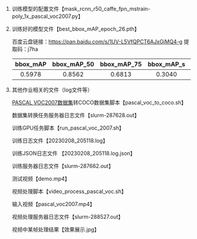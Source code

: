 1. 训练模型的配置文件【mask_rcnn_r50_caffe_fpn_mstrain-poly_1x_pascal_voc2007.py】

2. 训练好的模型文件【best_bbox_mAP_epoch_26.pth】

    百度云盘链接：https://pan.baidu.com/s/1UV-L5VfQPCT6AJxGjMQ4-g 提取码：j7ha

    | bbox_mAP | bbox_mAP_50 | bbox_mAP_75 | bbox_mAP_s | bbox_mAP_m | bbox_mAP_l |
    | :------: | :---------: | :---------: | :--------: | :--------: | :--------: |
    |  0.5978  |   0.8562    |   0.6813    |   0.3040   |   0.4913   |   0.6435   |

 4. 其他作业相关的文件（log文件等）

    [PASCAL VOC2007数据集](http://host.robots.ox.ac.uk/pascal/VOC/voc2007/index.html)转COCO数据集脚本【pascal_voc_to_coco.sh】

    数据集转换任务服务器日志文件【slurm-287628.out】

    

    训练GPU任务脚本【run_pascal_voc_2007.sh】

    训练日志文件【20230208_205118.log】
    
    训练JSON日志文件 【20230208_205118.log.json】
    
    训练服务器日志文件【slurm-287662.out】
    
    
    
    测试视频【demo.mp4】
    
    视频处理脚本【video_process_pascal_voc.sh】
    
    输入视频【pascal_voc2007.mp4】
    
    视频处理服务器日志文件【slurm-288527.out】
    
    视频中某帧处理结果【效果展示.jpg】
